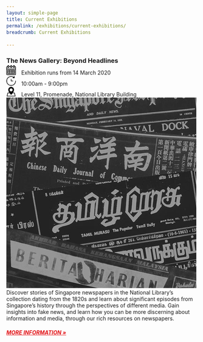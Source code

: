 ```yaml
---
layout: simple-page
title: Current Exhibitions
permalink: /exhibitions/current-exhibitions/
breadcrumb: Current Exhibitions

---
```


<section class="sgds-section">
<div class="sgds-container">
    <div class="row" style="margin-bottom: -1em;">
        <div class="col is-12">
            <h3>The News Gallery: Beyond Headlines</h3>
        </div>
    </div>
    <div class="row" style="margin-bottom: -1em;">
        <div class="col is-two-thirds is-small">
            <div class="row">
                <div class="col">
                    <img src="/images/calendar.png" alt="Date" style="display:inline-block; margin-left: 0px; margin-right: 10px; width: 5%;"> Exhibition runs from 14 March 2020
                </div>
            </div>
            <div class="row">
                <div class="col">
                    <img src="/images/watch.png" alt="Time" style="display:inline-block; margin-left: 0px; margin-right: 10px; width: 5%;"> 10:00am - 9:00pm
                </div>
            </div>
            <div class="row">
                <div class="col">
                    <img src="/images/pin.png" alt="Location" style="display:inline-block; margin-left: 0px; margin-right: 10px; width: 5%;"> Level 11, Promenade, National Library Building
                </div>
            </div>
        </div>
        <div class="col is-small">
            <a href="/exhibitions/current-exhibitions/newsgallery/"><img src="/images/event-images/newsgallery/news-gallery-thumbnail.jpg" alt="The News Gallery: Beyond Headlines"></a>
        </div>
    </div>
    <div class="row is-multiline">
        <div class="col is-12">
            <p>Discover stories of Singapore newspapers in the National Library’s collection dating from the 1820s and learn about significant episodes from Singapore’s history through the perspectives of different media. Gain insights into fake news, and learn how you can be more discerning about information and media, through our rich resources on newspapers.
            </p>
            <a href="/exhibitions/current-exhibitions/newsgallery/" style="color:#E21216;"><h5>MORE INFORMATION &#187;</h5></a>
        </div>
    </div>
</div>
</section>


            
